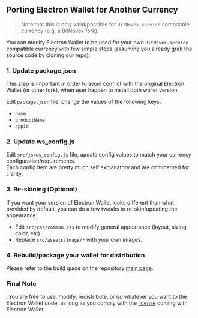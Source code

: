 ## Porting Electron Wallet for Another Currency

> Note that this is only valid/possible for `BitNovex-service` compatible currency (e.g. a BitNovex fork).

You can modify Electron Wallet to be used for your own `BitNovex-service` compatible currency with few simple steps (assuming you already grab the source code by cloning our repo):

### 1. Update package.json
This step is important in order to avoid conflict with the original Electron Wallet (or other fork), when user happen to install both wallet version.

Edit `package.json` file, change the values of the following keys:
- `name`
- `productName`
- `appId`

### 2. Update ws_config.js
Edit `src/js/ws_config.js` file, update config values to match your currency configuration/requirements.  
Each config item are pretty much self explanatory and are commented for clarity.

### 3. Re-skining (Optional)
If you want your version of Electron Wallet looks different than what provided by default, you can do a few tweaks to re-skin/updating the appearance:
- Edit `src/css/common.css` to modify general appearance (layout, sizing, color, etc)
- Replace `src/assets/image/*` with your own images.

### 4. Rebuild/package your wallet for distribution
Please refer to the build guide on the repository [main page](https://github.com/BitNovex/bitnovex-wallet-electron).

### Final Note
_You are free to use, modify, redistribute, or do whatever you want to the Electron Wallet code, as long as you comply with the [license](https://github.com/BitNovex/bitnovex-wallet-electron/blob/master/LICENSE.md) coming with Electron Wallet.
